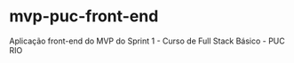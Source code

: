 # mvp-puc-front-end
Aplicação front-end do MVP do Sprint 1 - Curso de Full Stack Básico - PUC RIO  
